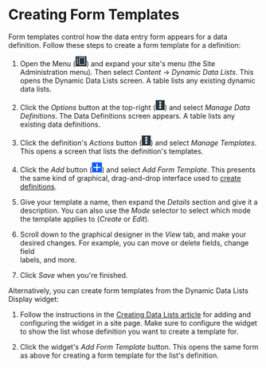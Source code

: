 # Creating Form Templates [](id=creating-form-templates)

Form templates control how the data entry form appears for a data definition.
Follow these steps to create a form template for a definition: 

1.  Open the Menu 
    (![Menu](../../../images/icon-menu.png)) 
    and expand your site's menu (the Site Administration menu). Then select 
    *Content* &rarr; *Dynamic Data Lists*. This opens the Dynamic Data Lists 
    screen. A table lists any existing dynamic data lists. 

2.  Click the *Options* button at the top-right 
    (![Options](../../../images/icon-options.png)) 
    and select *Manage Data Definitions*. The Data Definitions screen appears. A 
    table lists any existing data definitions. 

3.  Click the definition's *Actions* button 
    (![Options](../../../images/icon-options.png)) 
    and select *Manage Templates*. This opens a screen that lists the 
    definition's templates. 

4.  Click the *Add* button 
    (![Add](../../../images/icon-add.png)) 
    and select *Add Form Template*. This presents the same kind of graphical, 
    drag-and-drop interface used to 
    [create definitions](/discover/portal/-/knowledge_base/7-1/creating-data-definitions). 

5.  Give your template a name, then expand the *Details* section and give it a 
    description. You can also use the *Mode* selector to select which mode the 
    template applies to (*Create* or *Edit*). 

6.  Scroll down to the graphical designer in the *View* tab, and make your 
    desired changes. For example, you can move or delete fields, change field   
    labels, and more. 

7.  Click *Save* when you're finished. 

Alternatively, you can create form templates from the Dynamic Data Lists Display 
widget: 

1.  Follow the instructions in the 
    [Creating Data Lists article](/discover/portal/-/knowledge_base/7-1/creating-data-lists) 
    for adding and configuring the widget in a site page. Make sure to configure 
    the widget to show the list whose definition you want to create a template 
    for. 

2.  Click the widget's *Add Form Template* button. This opens the same form as 
    above for creating a form template for the list's definition. 
